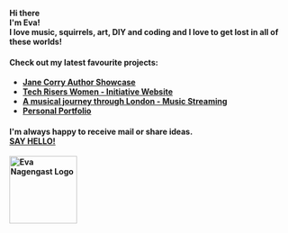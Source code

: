 <b>Hi there <b> <br/>
I'm Eva!<br/>
I love music, squirrels, art, DIY and coding and I love to get lost in all of these worlds!
<h4>Check out my latest favourite projects:</h4>
<ul> 
  <li> <a href="https://www.janecorryauthor.com/" >Jane Corry Author Showcase</a></li>
  <li> <a href="  https://techriserswomen.netlify.app//" >Tech Risers Women - Initiative Website</a></li>
  <li> <a href="https://london-music-journey.netlify.app/" >A musical journey through London - Music Streaming</a></li>
   <li> <a href="https://eva-nagengast.com/">Personal Portfolio</a></li>
    
   </ul>

   <h4>I'm always happy to receive mail or share ideas. <br/> <a href="mailto:eva.nagengast.dev@gmail.com" >SAY HELLO!</a> </h4>
   <a href="https://eva-nagengast.com">
     <img src="https://eva-nagengast.com/static/media/smalllogo.2417adb896f7c71b8784.png"  style="width: 120px" alt="Eva Nagengast Logo"/>
     </a> 

<!--
**EvaNagengast/EvaNagengast** is a ✨ _special_ ✨ repository because its `README.md` (this file) appears on your GitHub profile.

Here are some ideas to get you started:

- 🔭 I’m currently working on ...
- 🌱 I’m currently learning ...
- 👯 I’m looking to collaborate on ...
- 🤔 I’m looking for help with ...
- 💬 Ask me about ...
- 📫 How to reach me: ...
- 😄 Pronouns: ...
- ⚡ Fun fact: ...
-->
